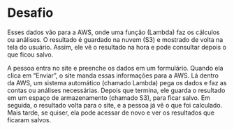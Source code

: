 # Desafio
Esses dados vão para a AWS, onde uma função (Lambda) faz os cálculos ou análises. O resultado é guardado na nuvem (S3) e mostrado de volta na tela do usuário. Assim, ele vê o resultado na hora e pode consultar depois o que ficou salvo.

A pessoa entra no site e preenche os dados em um formulário.
Quando ela clica em “Enviar”, o site manda essas informações para a AWS.
Lá dentro da AWS, um sistema automático (chamado Lambda) pega os dados e faz as contas ou análises necessárias.
Depois que termina, ele guarda o resultado em um espaço de armazenamento (chamado S3), para ficar salvo.
Em seguida, o resultado volta para o site, e a pessoa já vê o que foi calculado.
Mais tarde, se quiser, ela pode acessar de novo e ver os resultados que ficaram salvos.
